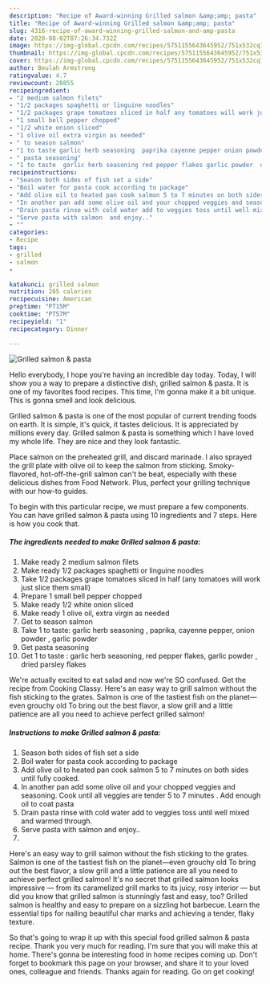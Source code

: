 ```yaml
---
description: "Recipe of Award-winning Grilled salmon &amp;amp; pasta"
title: "Recipe of Award-winning Grilled salmon &amp;amp; pasta"
slug: 4316-recipe-of-award-winning-grilled-salmon-and-amp-pasta
date: 2020-08-02T07:26:34.732Z
image: https://img-global.cpcdn.com/recipes/5751155643645952/751x532cq70/grilled-salmon-pasta-recipe-main-photo.jpg
thumbnail: https://img-global.cpcdn.com/recipes/5751155643645952/751x532cq70/grilled-salmon-pasta-recipe-main-photo.jpg
cover: https://img-global.cpcdn.com/recipes/5751155643645952/751x532cq70/grilled-salmon-pasta-recipe-main-photo.jpg
author: Beulah Armstrong
ratingvalue: 4.7
reviewcount: 20855
recipeingredient:
- "2 medium salmon filets"
- "1/2 packages spaghetti or linguine noodles"
- "1/2 packages grape tomatoes sliced in half any tomatoes will work just slice them small"
- "1 small bell pepper chopped"
- "1/2 white onion sliced"
- "1 olive oil extra virgin as needed"
- " to season salmon"
- "1 to taste garlic herb seasoning  paprika cayenne pepper onion powder  garlic powder"
- " pasta seasoning"
- "1 to taste  garlic herb seasoning red pepper flakes garlic powder  dried parsley flakes"
recipeinstructions:
- "Season both sides of fish set a side"
- "Boil water for pasta cook according to package"
- "Add olive oil to heated pan cook salmon 5 to 7 minutes on both sides until fully cooked."
- "In another pan add some olive oil and your chopped veggies and seasoning. Cook until all veggies are tender 5 to 7 minutes . Add enough oil to coat pasta"
- "Drain pasta rinse with cold water add to veggies toss until well mixed and warmed through."
- "Serve pasta with salmon  and enjoy.."
- ""
categories:
- Recipe
tags:
- grilled
- salmon
- 

katakunci: grilled salmon  
nutrition: 265 calories
recipecuisine: American
preptime: "PT15M"
cooktime: "PT57M"
recipeyield: "1"
recipecategory: Dinner

---
```



![Grilled salmon &amp; pasta](https://img-global.cpcdn.com/recipes/5751155643645952/751x532cq70/grilled-salmon-pasta-recipe-main-photo.jpg)

Hello everybody, I hope you're having an incredible day today. Today, I will show you a way to prepare a distinctive dish, grilled salmon &amp; pasta. It is one of my favorites food recipes. This time, I'm gonna make it a bit unique. This is gonna smell and look delicious.

Grilled salmon &amp; pasta is one of the most popular of current trending foods on earth. It is simple, it's quick, it tastes delicious. It is appreciated by millions every day. Grilled salmon &amp; pasta is something which I have loved my whole life. They are nice and they look fantastic.

Place salmon on the preheated grill, and discard marinade. I also sprayed the grill plate with olive oil to keep the salmon from sticking. Smoky-flavored, hot-off-the-grill salmon can&#39;t be beat, especially with these delicious dishes from Food Network. Plus, perfect your grilling technique with our how-to guides.


To begin with this particular recipe, we must prepare a few components. You can have grilled salmon &amp; pasta using 10 ingredients and 7 steps. Here is how you cook that.

<!--inarticleads1-->

##### The ingredients needed to make Grilled salmon &amp; pasta:

1. Make ready 2 medium salmon filets
1. Make ready 1/2 packages spaghetti or linguine noodles
1. Take 1/2 packages grape tomatoes sliced in half (any tomatoes will work just slice them small)
1. Prepare 1 small bell pepper chopped
1. Make ready 1/2 white onion sliced
1. Make ready 1 olive oil, extra virgin as needed
1. Get  to season salmon
1. Take 1 to taste: garlic herb seasoning , paprika, cayenne pepper, onion powder , garlic powder
1. Get  pasta seasoning
1. Get 1 to taste : garlic herb seasoning, red pepper flakes, garlic powder , dried parsley flakes


We&#39;re actually excited to eat salad and now we&#39;re SO confused. Get the recipe from Cooking Classy. Here&#39;s an easy way to grill salmon without the fish sticking to the grates. Salmon is one of the tastiest fish on the planet—even grouchy old To bring out the best flavor, a slow grill and a little patience are all you need to achieve perfect grilled salmon! 

<!--inarticleads2-->

##### Instructions to make Grilled salmon &amp; pasta:

1. Season both sides of fish set a side
1. Boil water for pasta cook according to package
1. Add olive oil to heated pan cook salmon 5 to 7 minutes on both sides until fully cooked.
1. In another pan add some olive oil and your chopped veggies and seasoning. Cook until all veggies are tender 5 to 7 minutes . Add enough oil to coat pasta
1. Drain pasta rinse with cold water add to veggies toss until well mixed and warmed through.
1. Serve pasta with salmon  and enjoy..
1. 


Here&#39;s an easy way to grill salmon without the fish sticking to the grates. Salmon is one of the tastiest fish on the planet—even grouchy old To bring out the best flavor, a slow grill and a little patience are all you need to achieve perfect grilled salmon! It&#39;s no secret that grilled salmon looks impressive — from its caramelized grill marks to its juicy, rosy interior — but did you know that grilled salmon is stunningly fast and easy, too? Grilled salmon is healthy and easy to prepare on a sizzling hot barbecue. Learn the essential tips for nailing beautiful char marks and achieving a tender, flaky texture. 

So that's going to wrap it up with this special food grilled salmon &amp; pasta recipe. Thank you very much for reading. I'm sure that you will make this at home. There's gonna be interesting food in home recipes coming up. Don't forget to bookmark this page on your browser, and share it to your loved ones, colleague and friends. Thanks again for reading. Go on get cooking!
